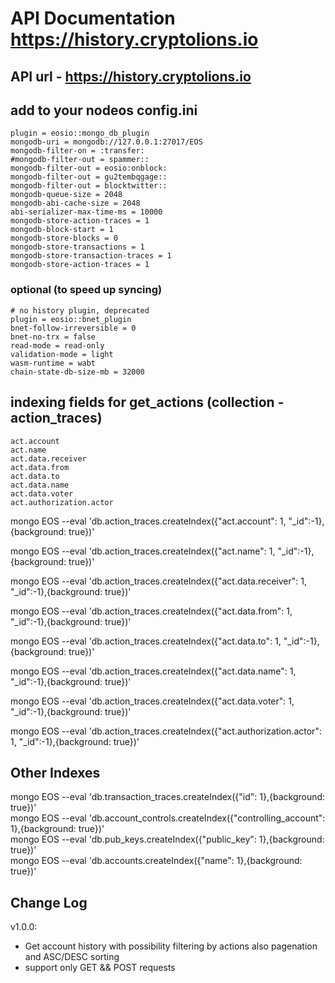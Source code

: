 # API Documentation https://history.cryptolions.io

## API url - https://history.cryptolions.io

## add to your nodeos config.ini
	plugin = eosio::mongo_db_plugin
    mongodb-uri = mongodb://127.0.0.1:27017/EOS
    mongodb-filter-on = :transfer:
    #mongodb-filter-out = spammer::
    mongodb-filter-out = eosio:onblock:
    mongodb-filter-out = gu2tembqgage::
    mongodb-filter-out = blocktwitter::
    mongodb-queue-size = 2048
    mongodb-abi-cache-size = 2048
    abi-serializer-max-time-ms = 10000
    mongodb-store-action-traces = 1
    mongodb-block-start = 1
    mongodb-store-blocks = 0
    mongodb-store-transactions = 1
    mongodb-store-transaction-traces = 1
    mongodb-store-action-traces = 1
    
### optional (to speed up syncing)
    # no history plugin, deprecated
    plugin = eosio::bnet_plugin
    bnet-follow-irreversible = 0
    bnet-no-trx = false
    read-mode = read-only
    validation-mode = light
    wasm-runtime = wabt
    chain-state-db-size-mb = 32000

## indexing fields for get_actions (collection - action_traces)
  	act.account
  	act.name
	act.data.receiver 
	act.data.from 
	act.data.to
	act.data.name
	act.data.voter
	act.authorization.actor
  
mongo EOS --eval 'db.action_traces.createIndex({"act.account": 1, "_id":-1},{background: true})'  

mongo EOS --eval 'db.action_traces.createIndex({"act.name": 1, "_id":-1},{background: true})'  

mongo EOS --eval 'db.action_traces.createIndex({"act.data.receiver": 1, "_id":-1},{background: true})'  

mongo EOS --eval 'db.action_traces.createIndex({"act.data.from": 1, "_id":-1},{background: true})'  

mongo EOS --eval 'db.action_traces.createIndex({"act.data.to": 1, "_id":-1},{background: true})'  

mongo EOS --eval 'db.action_traces.createIndex({"act.data.name": 1, "_id":-1},{background: true})'  

mongo EOS --eval 'db.action_traces.createIndex({"act.data.voter": 1, "_id":-1},{background: true})'  

mongo EOS --eval 'db.action_traces.createIndex({"act.authorization.actor": 1, "_id":-1},{background: true})'  

## Other Indexes  
mongo EOS --eval 'db.transaction_traces.createIndex({"id": 1},{background: true})'  
mongo EOS --eval 'db.account_controls.createIndex({"controlling_account": 1},{background: true})'  
mongo EOS --eval 'db.pub_keys.createIndex({"public_key": 1},{background: true})'  
mongo EOS --eval 'db.accounts.createIndex({"name": 1},{background: true})'  

  
## Change Log  
  
v1.0.0:  
- Get account history with possibility filtering by actions also pagenation and ASC/DESC sorting  
- support only GET && POST requests  


